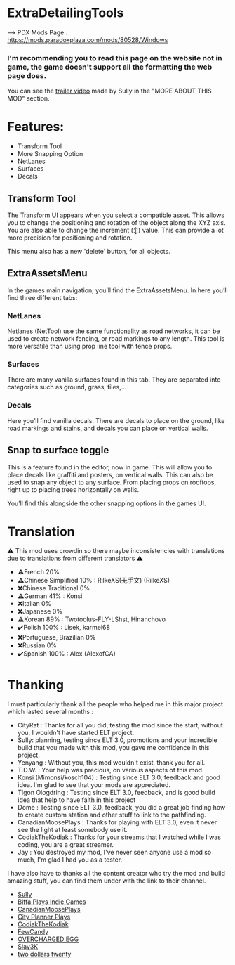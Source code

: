 # ExtraDetailingTools

--> PDX Mods Page : https://mods.paradoxplaza.com/mods/80528/Windows

### I'm recommending you to read this page on the website not in game, the game doesn't support all the formatting the web page does.

You can see the [trailer video](https://youtu.be/aALkRFdWOhM?si=nd_caJkElHPi6thE) made by Sully in the "MORE ABOUT THIS MOD" section.

# Features:
* Transform Tool
* More Snapping Option
* NetLanes
* Surfaces
* Decals

## Transform Tool
The Transform UI appears when you select a compatible asset. This allows you to change the positioning and rotation of the object along the XYZ axis. You are also able to change the increment (↕) value. This can provide a lot more precision for positioning and rotation.

This menu also has a new 'delete' button, for all objects.

## ExtraAssetsMenu

In the games main navigation, you’ll find the ExtraAssetsMenu. In here you’ll find three different tabs:

### NetLanes
Netlanes (NetTool) use the same functionality as road networks, it can be used to create network fencing, or road markings to any length. This tool is more versatile than using prop line tool with fence props.

### Surfaces
There are many vanilla surfaces found in this tab. They are separated into categories such as ground, grass, tiles,...

### Decals
Here you’ll find vanilla decals. There are decals to place on the ground, like road markings and stains, and decals you can place on vertical walls.

## Snap to surface toggle
This is a feature found in the editor, now in game. This will allow you to place decals like graffiti and posters, on vertical walls. This can also be used to snap any object to any surface. From placing props on rooftops, right up to placing trees horizontally on walls.

You’ll find this alongside the other snapping options in the games UI.

# Translation
⚠️ This mod uses crowdin so there maybe inconsistencies with translations due to translations from different translators ⚠️
- ⚠️French 20%
- ⚠️Chinese Simplified 10% : RilkeXS(无手文) (RilkeXS)
- ❌Chinese Traditional 0%
- ⚠️German 41% : Konsi
- ❌Italian 0%
- ❌Japanese 0%
- ⚠️Korean 89% : Twotoolus-FLY-LShst, Hinanchovo
- ✔️Polish 100% : Lisek, karmel68
- ❌Portuguese, Brazilian 0%
- ❌Russian 0%
- ✔️Spanish 100% : Alex (AlexofCA)

# Thanking
I must particularly thank all the people who helped me in this major project which lasted several months :
* CityRat : Thanks for all you did, testing the mod since the start, without you, I wouldn't have started ELT project.
* Sully: planning, testing since ELT 3.0, promotions and your incredible build that you made with this mod, you gave me confidence in this project.
* Yenyang : Without you, this mod wouldn't exist, thank you for all.
* T.D.W. : Your help was precious, on various aspects of this mod.
* Konsi (Mimonsi/kosch104) : Testing since ELT 3.0, feedback and good idea. I'm glad to see that your mods are appreciated.
* Tigon Ologdring : Testing since ELT 3.0, feedback, and is good build idea that help to have faith in this project
* Dome : Testing since ELT 3.0, feedback, you did a great job finding how to create custom station and other stuff to link to the pathfinding.
* CanadianMoosePlays : Thanks for playing with ELT 3.0, even it never see the light at least somebody use it.
* CodiakTheKodiak : Thanks for your streams that I watched while I was coding, you are a great streamer.
* Jay : You destroyed my mod, I've never seen anyone use a mod so much, I'm glad I had you as a tester.

I have also have to thanks all the content creator who try the mod and build amazing stuff, you can find them under with the link to their channel.
- [Sully](https://www.youtube.com/@sully_skylines)
- [Biffa Plays Indie Games](https://www.youtube.com/@BiffaPlaysCitiesSkylines)
- [CanadianMoosePlays](https://www.twitch.tv/canadianmooseplays)
- [City Planner Plays](https://www.youtube.com/@CityPlannerPlays)
- [CodiakTheKodiak](https://www.twitch.tv/codiakthekodiak)
- [FewCandy](https://www.youtube.com/@fewcandy)
- [OVERCHARGED EGG](https://www.youtube.com/@OVERCHARGEDEGG)
- [Slay3K](https://www.twitch.tv/slay3k)
- [two dollars twenty](https://www.youtube.com/@twodollarstwenty)
